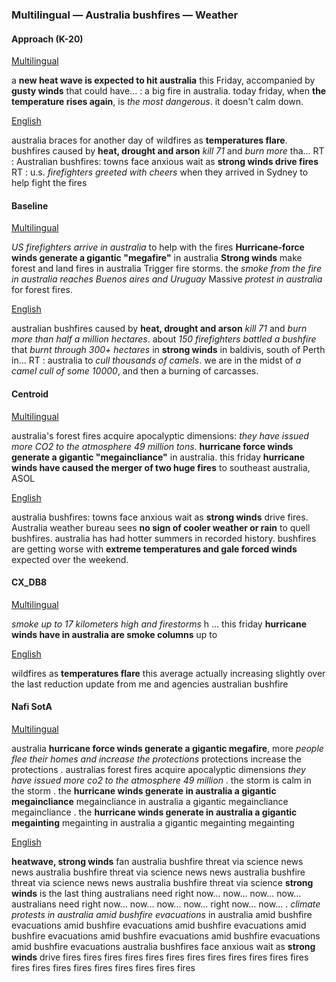 ### Multilingual — Australia bushfires — Weather



#### Approach (K-20)

<u>Multilingual</u>

a **new heat wave is expected to hit australia** this Friday, accompanied by **gusty winds** that could have... : a big fire in australia. today friday, when **the temperature rises again**, is *the most dangerous*. it doesn't calm down.

<u>English</u>

australia braces for another day of wildfires as **temperatures flare**. bushfires caused by **heat, drought and arson** *kill 71* and *burn more* tha... RT : Australian bushfires: towns face anxious wait as **strong winds drive fires** RT : u.s. *firefighters greeted with cheers* when they arrived in Sydney to help fight the fires



#### Baseline

<u>Multilingual</u>

*US firefighters arrive in australia* to help with the fires **Hurricane-force winds generate a gigantic "megafire"** in australia **Strong winds** make forest and land fires in australia Trigger fire storms. the *smoke from the fire in australia reaches Buenos aires and Uruguay* Massive *protest in australia* for forest fires.

<u>English</u>

australian bushfires caused by **heat, drought and arson** *kill 71* and *burn more than half a million hectares*. about *150 firefighters battled a bushfire* that *burnt through 300+ hectares* in **strong winds** in baldivis, south of Perth in... RT : australia to *cull thousands of camels*. we are in the midst of *a camel cull of some 10000*, and then a burning of carcasses.



#### Centroid

<u>Multilingual</u>

australia's forest fires acquire apocalyptic dimensions: *they have issued more CO2 to the atmosphere 49 million tons*. **hurricane force winds generate a gigantic "megaincliance"** in australia. this friday **hurricane winds have caused the merger of two huge fires** to southeast australia, ASOL

<u>English</u>

australia bushfires: towns face anxious wait as **strong winds** drive fires. Australia weather bureau sees **no sign of cooler weather or rain** to quell bushfires. australia has had hotter summers in recorded history. bushfires are getting worse with **extreme temperatures and gale forced winds** expected over the weekend.



#### CX\_DB8

<u>Multilingual</u>

*smoke up to 17 kilometers high and firestorms* h ... this friday **hurricane winds have in australia are smoke columns** up to 

<u>English</u>

wildfires as **temperatures flare** this average actually increasing slightly over the last reduction update from me and agencies australian bushfire



#### Nafi SotA

<u>Multilingual</u>

australia **hurricane force winds generate a gigantic megafire**, more *people flee their homes and increase the protections* protections increase the protections .
australias forest fires acquire apocalyptic dimensions *they have issued more co2 to the atmosphere 49 million* .
the storm is calm in the storm .
the **hurricane winds generate in australia a gigantic megaincliance** megaincliance in australia a gigantic megaincliance megaincliance .
the **hurricane winds generate in australia a gigantic megainting** megainting in australia a gigantic megainting megainting

<u>English</u>

**heatwave, strong winds** fan australia bushfire threat via science news news australia bushfire threat via science news news australia bushfire threat via science news news australia bushfire threat via science
**strong winds** is the last thing australians need right now... now... now... now... australians need right now... now... now... now... right now... now... .
*climate protests in australia amid bushfire evacuations* in australia amid bushfire evacuations amid bushfire evacuations amid bushfire evacuations amid bushfire evacuations amid bushfire evacuations amid bushfire evacuations amid bushfire evacuations
australia bushfires face anxious wait as **strong winds** drive fires fires fires fires fires fires fires fires fires fires fires fires fires fires fires fires fires fires fires fires fires
